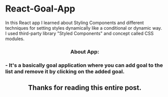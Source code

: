 # React-Goal-App

In this React app I learned about Styling Components and different techniques for setting styles dynamically like a conditional or dynamic way. I used third-party library "Styled Components" and concept called CSS modules.


<h3 align="center">About App:<h3>
<div>
- It's a basically goal application where you can add goal to the list and remove it by clicking on the added goal.
</div>

<h2 align="center">Thanks for reading this entire post.<h2>
